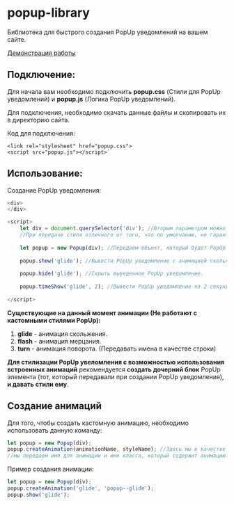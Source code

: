 # popup-library
Библиотека для быстрого создания PopUp уведомлений на вашем сайте.

[Демонстрация работы](https://brtsiev-kazbek.github.io/popup-library/)

## Подключение:
Для начала вам необходимо подключить **popup.css** (Стили для PopUp уведомлений) и **popup.js** (Логика PopUp уведомлений).

Для подключения, необходимо скачать данные файлы и скопировать их в директорию сайта.

Код для подключения:

    <link rel="stylesheet" href="popup.css">
    <script src="popup.js"></script>`

## Использование:
Создание PopUp уведомления:

```javascript
<div>
</div>

<script>
	let div = document.querySelector('div'); //Вторым параметром можно передать имя стиля для PopUp (по умолчанию **style = 'popup'**).
	//При передаче стиля отличного от того, что по умолчанию, не гарантируется корректная работа встроенных анимаций.
	
	let popup = new Popup(div); //Передаем объект, который будет PopUp уведомлением.
	
	popup.show('glide'); //Вывести PopUp уведомление с анимацией скольжения.
	
	popup.hide('glide'); //Скрыть выведенное PopUp уведомление.
	
	popup.timeShow('glide', 2); //Вывести PopUp уведомление на 2 секунды.
	
</script>
```
**Существующие на данный момент анимации (Не работают с кастомными стилями PopUp):**
1. **glide** - анимация скольжения.
2. **flash** - анимация мерцания.
3. **turn** - анимация поворота.
(Передавать имена в качестве строки)

**Для стилизации PopUp увеломления c возможностью использования встроенных анимаций** рекомендуется **создать дочерний блок** PopUp элемента (тот, который передавали при создании PopUp уведомления), **и давать стили ему**.

## Создание анимаций

Для того, чтобы создать кастомную анимацию, необходимо использовать данную команду:
```javascript
let popup = new Popup(div);
popup.createAnimation(animationName, styleName); //Здесь мы в качестве первого параметра,
//мы передаем имя для анимации и имя класса, который содержит анимацию.
```

Пример создания анимации:
```javascript
let popup = new Popup(div);
popup.createAnimation('glide', 'popup--glide');
popup.show('glide');
```
